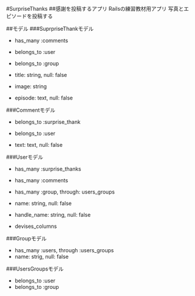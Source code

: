 #SurpriseThanks
##感謝を投稿するアプリ
Railsの練習教材用アプリ
写真とエピソードを投稿する

##モデル
###SuprpriseThankモデル
- has_many :comments
- belongs_to :user
- belongs_to :group

- title: string, null: false
- image: string
- episode: text, null: false

###Commentモデル
- belongs_to :surprise_thank
- belongs_to :user

- text: text, null: false

###Userモデル
- has_many :surprise_thanks
- has_many :comments
- has_many :group, through: users_groups

- name: string, null: false
- handle_name: string, null: false
- devises_columns

###Groupモデル
- has_many :users, through :users_groups
- name: strig, null: false

###UsersGroupsモデル
- belongs_to :user
- belongs_to :group



